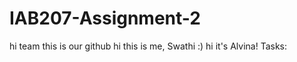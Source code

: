 # IAB207-Assignment-2


hi team this is our github
hi this is me, Swathi :)
hi it's Alvina!
Tasks: 
